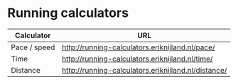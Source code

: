 # Running calculators

| Calculator   | URL                                                 |
| ------------ | --------------------------------------------------- |
| Pace / speed | http://running-calculators.eriknijland.nl/pace/     |
| Time         | http://running-calculators.eriknijland.nl/time/     |
| Distance     | http://running-calculators.eriknijland.nl/distance/ |

